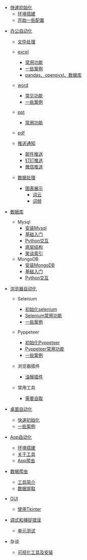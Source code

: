 * [快速初始化](快速初始化/readme.md)
  * [环境搭建](快速初始化/installer.md)
  * [开始一些配置](快速初始化/configure.md)
  
[comment]: <> (* [自动化软件]&#40;软件/readme.md&#41;)

[comment]: <> (  * [阿里RPA]&#40;软件/阿里RPA/阿里RPA.md&#41;)

[comment]: <> (  * [影刀RPA]&#40;软件/影刀RPA/readme.md&#41;)

[comment]: <> (    * [自动提报]&#40;软件/影刀RPA/天猫后台自动提报/天猫后台自动化提报操作文档.md&#41;)

  
* [办公自动化](办公自动化/readme.md)
  
  * [文件处理](办公自动化/文件处理/readme.md)
    
  * [excel](办公自动化/excel/readme.md)
    * [常用功能](办公自动化/excel/常用功能.md)
    * [一些案例](办公自动化/excel/一些案例.md)
    * [pandas、openpyxl、数据库](办公自动化/excel/pandas、openpyxl、数据库.md)
  
  * [word](办公自动化/word/readme.md)
    * [常见功能](办公自动化/word/常用功能.md)
    * [一些案例](办公自动化/word/一些案例.md)
    
  * [ppt](办公自动化/ppt/readme.md)
    * [常用功能](办公自动化/ppt/常用功能.md)
  
  * [pdf](办公自动化/pdf/readme.md)


  * [推送通知](办公自动化/email/readme.md)
    * [邮件推送](办公自动化/email/邮件推送.md)
    * [钉钉推送](办公自动化/email/钉钉推送.md)
    * [微信推送](办公自动化/email/微信推送.md)

    
  * [数据处理](办公自动化/数据处理/readme.md)
    * [图表展示](办公自动化/数据处理/图表展示/readme.md)
      * [词云](办公自动化/数据处理/图表展示/词云.md)
      * [词频](办公自动化/数据处理/图表展示/词频.md)
  
* [数据库](数据库/readme.md)
    * Mysql
      * [安装Mysql](数据库/Mysql/安装Mysql.md)
      * [基础入门](数据库/Mysql/Mysql.md)
      * [Python交互](数据库/Mysql/Python-Mysql.md)
      * [底层结构](数据库/Mysql/底层结构.md)
      * [笑谈索引](数据库/Mysql/笑谈索引.md)
    * MongoDB
      * [安装MongoDB](数据库/MongoDB/安装MongoDB.md)
      * [基础入门](数据库/MongoDB/MongoDB.md)
      * [Python交互](数据库/MongoDB/Python-MongoDB.md)


* [浏览器自动化](浏览器自动化/readme.md)
  * Selenium
    * [初始化selenium](浏览器自动化/selenium/初始化selenium.md)
    * [Selenium常用功能](浏览器自动化/selenium/selenium常用功能.md)
    * [一些案例](浏览器自动化/selenium/一些案例.md)
    
  * Pyppeteer
    * [初始化Pyppeteer](浏览器自动化/pyppeteer/初始化pyppeteer.md)
    * [Pyppeteer常用功能](浏览器自动化/pyppeteer/pyppeteer常用功能.md)
    * [一些案例](浏览器自动化/pyppeteer/一些案例.md)  
  
    
  * 浏览器插件
    * [油猴插件](浏览器自动化/油猴插件/readme.md)
    
  * 常用工具
    * [需要自取](浏览器自动化/常用工具/readme.md)
  
* [桌面自动化](桌面自动化/readme.md)
  * [快速初始化](桌面自动化/快速初始化.md)
  * [一些案例](桌面自动化/一些案例.md)
    
* [App自动化](App自动化/readme.md)
  * [环境搭建](App自动化/环境搭建/readme.md)
  * [关于工具](App自动化/抓包配置/readme.md)
  * [App爬虫](App自动化/App爬虫/我是如何开发App爬虫的.md)

* [数据爬虫](爬虫/readme.md)
  * [工具简介](爬虫/工具简介.md)
  * [数据提取](爬虫/数据提取.md)
    
* [GUI](GUI/readme.md)
    * [使用Tkinter](GUI/GUI.md)

* [调式和捕捉错误](调式和捕捉错误/readme.md)
    * [单元测试](调式和捕捉错误/dostest.md)

* 杂谈
    * [可视化工具及安装](杂谈/可视化工具及安装.md)